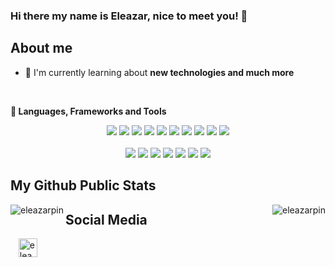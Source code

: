 ### Hi there my name is Eleazar, nice to meet you! 👋

## About me

- 🌱 I'm currently learning about **new technologies and much more**

<!--
**yolitzr/yolitzr** is a ✨ _special_ ✨ repository because its `README.md` (this file) appears on your GitHub profile.
- 👯 I’m looking to collaborate on ...
- 🤔 I’m looking for help with ...
- 💬 Ask me about ...
- 📫 How to reach me: ...
- 😄 Pronouns: ...
- ⚡ Fun fact: ...
- -->
 
</br>

**🔭 Languages, Frameworks and Tools**

<p align="center">
<img src="https://img.shields.io/badge/-HTML-E34F26?style=flat&logo=HTML5&logoColor=white"> 
<img src="https://img.shields.io/badge/-CSS-1572B6?style=flat&logo=css3&logoColor=white"> 
<img src="https://img.shields.io/badge/-JavaScript-F7DF1E?style=flat&logo=javascript&logoColor=white"> 
<img src="https://img.shields.io/badge/-Bootstrap-563D7C?style=flat&logo=bootstrap&logoColor=white"> 
 <img src="https://img.shields.io/badge/-Tailwind%20CSS-38B2AC?style=flat&logo=tailwind-css&logoColor=white"> <img src="https://img.shields.io/badge/-Angular%20JS-E23237?style=flat&logo=angular&logoColor=white"> 
 <img src="https://img.shields.io/badge/-React%20JS-61DAFB?style=flat&logo=react&logoColor=white"> 
 <img src="https://img.shields.io/badge/-Vue%20JS-4FC08D?style=flat&logo=vue.js&logoColor=white"> 
 <img src="https://img.shields.io/badge/-Webpack-8DD6F9?style=flat&logo=webpack&logoColor=white"> 
 <img src="https://img.shields.io/badge/-Wordpress-21759B?style=flat&logo=wordpress&logoColor=white"> 
</br>
</br>
<img src="https://img.shields.io/badge/-Sublime%20Text-FF9800?style=flat&logo=sublime-text&logoColor=white"> 
<img src="https://img.shields.io/badge/-Git-F05032?style=flat&logo=git&logoColor=white"> 
<img src="https://img.shields.io/badge/-Github-181717?style=flat&logo=github&logoColor=white"> 
<img src="https://img.shields.io/badge/-GitKraken-179287?style=flat&logo=gitkraken&logoColor=white"> 
<img src="https://img.shields.io/badge/-npm-CB3837?style=flat&logo=npm&logoColor=white"> 
<img src="https://img.shields.io/badge/-Visual%20Studio%20Code-007ACC?style=flat&logo=visual-studio-code&logoColor=white"> 
<img src="https://img.shields.io/badge/-yarn-2C8EBB?style=flat&logo=yarn&logoColor=white">
</p>


## My Github Public Stats
<div> 
<p align="center">
 <img align="left" src="https://github-readme-stats.vercel.app/api?username=eleazarpin&show_icons=true&theme=radical&title_color=61f2f5" alt="eleazarpin" />
 <img align="right" src="https://github-readme-stats.vercel.app/api/top-langs/?username=eleazarpin&layout=compact&theme=radical&title_color=61f2f5" alt="eleazarpin" />
</p>
</div>

## Social Media
<div>
 <p>
<a style="margin: 0 0.8rem; outline: none;" href="https://www.linkedin.com/in/eleazar-pin-etchave-24a93b138/" target="blank">
 <img src="https://e7.pngegg.com/pngimages/774/981/png-clipart-linkedin-linkedin.png" alt="eleazar pin etchave" width="30" />
</a>
  </p>
</div>


